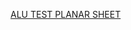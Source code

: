[ALU TEST PLANAR SHEET](https://docs.google.com/spreadsheets/d/1uGZxHu_3QwFqvc03qvvDZxuW7Kb5XXGh/edit?usp=drive_link&ouid=113766502478178390742&rtpof=true&sd=true)

